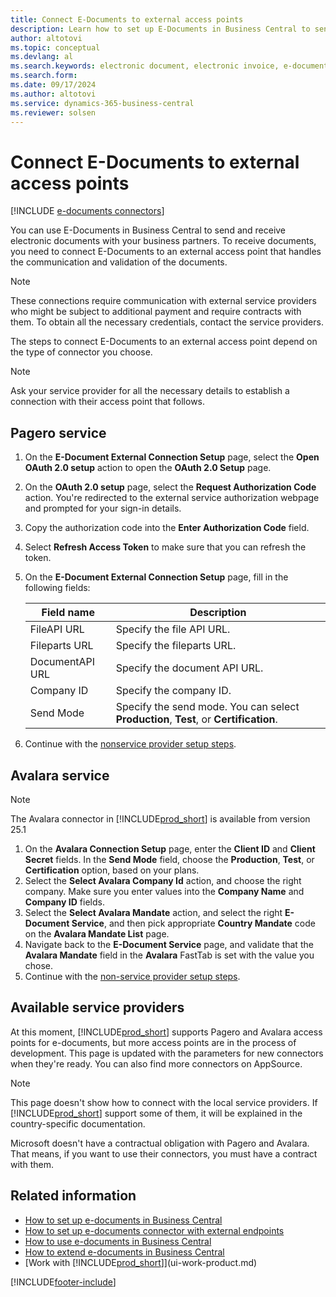 ```yaml
---
title: Connect E-Documents to external access points
description: Learn how to set up E-Documents in Business Central to send and receive electronic documents with different external access points.
author: altotovi
ms.topic: conceptual
ms.devlang: al
ms.search.keywords: electronic document, electronic invoice, e-document, e-invoice, access-point, endpoint, connector, Peppol
ms.search.form: 
ms.date: 09/17/2024
ms.author: altotovi
ms.service: dynamics-365-business-central
ms.reviewer: solsen
---
```


# Connect E-Documents to external access points

[!INCLUDE [e-documents connectors](includes/edocuments-connectors-include.md)]

You can use E-Documents in Business Central to send and receive electronic documents with your business partners. To receive documents, you need to connect E-Documents to an external access point that handles the communication and validation of the documents. 

 > [!NOTE]
 > These connections require communication with external service providers who might be subject to additional payment and require contracts with them. To obtain all the necessary credentials, contact the service providers.

The steps to connect E-Documents to an external access point depend on the type of connector you choose.    

> [!NOTE]
> Ask your service provider for all the necessary details to establish a connection with their access point that follows.  

## Pagero service

1. On the **E-Document External Connection Setup** page, select the **Open OAuth 2.0 setup** action to open the **OAuth 2.0 Setup** page.  
2. On the **OAuth 2.0 setup** page, select the **Request Authorization Code** action. You're redirected to the external service authorization webpage and prompted for your sign-in details.
3. Copy the authorization code into the **Enter Authorization Code** field.  
4. Select **Refresh Access Token** to make sure that you can refresh the token. 
5. On the **E-Document External Connection Setup** page, fill in the following fields:

    | Field name | Description |
    |---|---|
    | FileAPI URL | Specify the file API URL. |
    | Fileparts URL | Specify the fileparts URL. |
    | DocumentAPI URL | Specify the document API URL. |
    | Company ID | Specify the company ID. |
    | Send Mode | Specify the send mode. You can select **Production**, **Test**, or **Certification**. |

6. Continue with the [nonservice provider setup steps](finance-how-setup-edocuments-external.md).  

## Avalara service

> [!NOTE]
> The Avalara connector in [!INCLUDE[prod_short](includes/prod_short.md)] is available from version 25.1

1. On the **Avalara Connection Setup** page, enter the **Client ID** and **Client Secret** fields. In the **Send Mode** field, choose the **Production**, **Test**, or **Certification** option, based on your plans. 
2. Select the **Select Avalara Company Id** action, and choose the right company. Make sure you enter values into the **Company Name** and **Company ID** fields.  
3. Select the **Select Avalara Mandate** action, and select the right **E-Document Service**, and then pick appropriate **Country Mandate** code on the **Avalara Mandate List** page. 
4. Navigate back to the **E-Document Service** page, and validate that the **Avalara Mandate** field in the **Avalara** FastTab is set with the value you chose. 
5. Continue with the [non-service provider setup steps](finance-how-setup-edocuments-external.md).

## Available service providers

At this moment, [!INCLUDE[prod_short](includes/prod_short.md)] supports Pagero and Avalara access points for e-documents, but more access points are in the process of development. This page is updated with the parameters for new connectors when they're ready. You can also find more connectors on AppSource.

> [!NOTE]
> This page doesn't show how to connect with the local service providers. If [!INCLUDE[prod_short](includes/prod_short.md)] support some of them, it will be explained in the country-specific documentation.  

Microsoft doesn't have a contractual obligation with Pagero and Avalara. That means, if you want to use their connectors, you must have a contract with them.

## Related information

- [How to set up e-documents in Business Central](finance-how-setup-edocuments.md)  
- [How to set up e-documents connector with external endpoints](finance-how-setup-edocuments-external.md)    
- [How to use e-documents in Business Central](finance-how-use-edocuments.md)    
- [How to extend e-documents in Business Central](/dynamics365/business-central/dev-itpro/developer/devenv-extend-edocuments)    
- [Work with [!INCLUDE[prod_short](includes/prod_short.md)]](ui-work-product.md)    

[!INCLUDE[footer-include](includes/footer-banner.md)]
